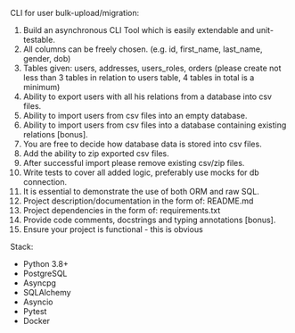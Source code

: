 CLI for user bulk-upload/migration:
1) Build an asynchronous CLI Tool which is easily extendable and unit-testable.
2) All columns can be freely chosen. (e.g. id, first_name, last_name, gender, dob)
3) Tables given: users, addresses, users_roles, orders (please create not less than 3 tables in relation to users table, 4 tables in total is a minimum)
4) Ability to export users with all his relations from a database into csv files.
5) Ability to import users from csv files into an empty database.
6) Ability to import users from csv files into a database containing existing relations [bonus].
7) You are free to decide how database data is stored into csv files.
8) Add the ability to zip exported csv files.
9) After successful import please remove existing csv/zip files.
10) Write tests to cover all added logic, preferably use mocks for db connection.
11) It is essential to demonstrate the use of both ORM and raw SQL.
12) Project description/documentation in the form of: README.md
13) Project dependencies in the form of: requirements.txt
14) Provide code comments, docstrings and typing annotations [bonus].  
15) Ensure your project is functional - this is obvious

Stack:
-   Python 3.8+
-   PostgreSQL
-   Asyncpg
-   SQLAlchemy
-   Asyncio
-   Pytest
-   Docker